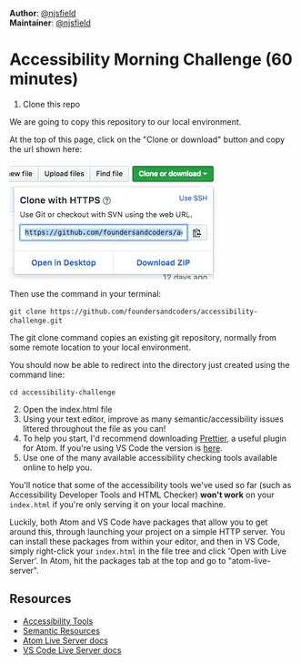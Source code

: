 **Author**: [@njsfield](https://github.com/njsfield)  
**Maintainer**: [@njsfield](https://github.com/njsfield)

# Accessibility Morning Challenge (60 minutes)

1. Clone this repo

We are going to copy this repository to our local environment.

At the top of this page, click on the "Clone or download" button and copy the url shown here:

![where to copy url on github](./img/copy-clone-link.png)

Then use the command in your terminal:

```
git clone https://github.com/foundersandcoders/accessibility-challenge.git
```

The git clone command copies an existing git repository, normally from some remote location to your local environment.

You should now be able to redirect into the directory just created using the command line:

```
cd accessibility-challenge
```

2. Open the index.html file
3. Using your text editor, improve as many semantic/accessibility issues littered throughout the file as you can!
4. To help you start, I'd recommend downloading [Prettier](https://atom.io/packages/prettier-atom), a useful plugin for Atom. If you're using VS Code the version is [here](https://marketplace.visualstudio.com/items?itemName=esbenp.prettier-vscode).
5. Use one of the many available accessibility checking tools available online to help you.

You'll notice that some of the accessibility tools we've used so far (such as Accessibility Developer Tools and HTML Checker) **won't work** on your `index.html` if you're only serving it on your local machine.

Luckily, both Atom and VS Code have packages that allow you to get around this, through launching your project on a simple HTTP server. You can install these packages from within your editor, and then in VS Code, simply right-click your `index.html` in the file tree and click 'Open with Live Server'. In Atom, hit the packages tab at the top and go to "atom-live-server".

## Resources
- [Accessibility Tools](https://github.com/jsms90/web-accessibility/blob/master/tools-that-can-help.md)
- [Semantic Resources](https://github.com/foundersandcoders/master-reference/tree/master/coursebook/precourse#semantic-html)
- [Atom Live Server docs](https://github.com/jas-chen/atom-live-server)
- [VS Code Live Server docs](https://marketplace.visualstudio.com/items?itemName=ritwickdey.LiveServer)
